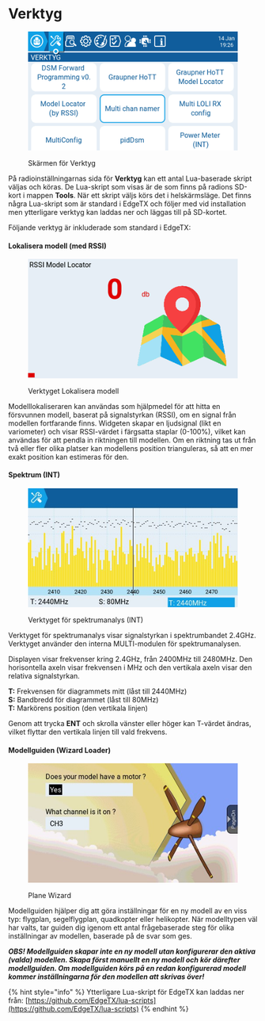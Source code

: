 # Verktyg

<figure><img src="../../../.gitbook/assets/tools.png" alt=""><figcaption><p>Skärmen för Verktyg</p></figcaption></figure>

På radioinställningarnas sida för **Verktyg** kan ett antal Lua-baserade skript väljas och köras. De Lua-skript som visas är de som finns på radions SD-kort i mappen **Tools**. När ett skript väljs körs det i helskärmsläge. Det finns några Lua-skript som är standard i EdgeTX och följer med vid installation men ytterligare verktyg kan laddas ner och läggas till på SD-kortet.&#x20;

Följande verktyg är inkluderade som standard i EdgeTX:

#### Lokalisera modell (med RSSI)

<figure><img src="../../../.gitbook/assets/rssi.png" alt=""><figcaption><p>Verktyget Lokalisera modell</p></figcaption></figure>

Modelllokaliseraren kan användas som hjälpmedel för att hitta en försvunnen modell, baserat på signalstyrkan (RSSI), om en signal från modellen fortfarande finns. Widgeten skapar en ljudsignal (likt en variometer) och visar RSSI-värdet i färgsatta staplar (0-100%), vilket kan användas för att pendla in riktningen till modellen. Om en riktning tas ut från två eller fler olika platser kan modellens position trianguleras, så att en mer exakt position kan estimeras för den.

#### Spektrum (INT)

<figure><img src="../../../.gitbook/assets/spectrum-int.jpg" alt=""><figcaption><p>Verktyget för spektrumanalys (INT)</p></figcaption></figure>

Verktyget för spektrumanalys visar signalstyrkan i spektrumbandet 2.4GHz. Verktyget använder den interna MULTI-modulen för spektrumanalysen.

Displayen visar frekvenser kring 2.4GHz, från 2400MHz till 2480MHz. Den horisontella axeln visar frekvensen i MHz och den vertikala axeln visar den relativa signalstyrkan.

**T:** Frekvensen för diagrammets mitt (låst till 2440MHz)\
**S:** Bandbredd för diagrammet (låst till 80MHz)\
**T:** Markörens position (den vertikala linjen)

Genom att trycka **ENT** och skrolla vänster eller höger kan T-värdet ändras, vilket flyttar den vertikala linjen till vald frekvens.

#### Modellguiden (Wizard Loader)

<figure><img src="../../../.gitbook/assets/wizard2.jpg" alt=""><figcaption><p>Plane Wizard</p></figcaption></figure>

Modellguiden hjälper dig att göra inställningar för en ny modell av en viss typ: flygplan, segelflygplan, quadkopter eller helikopter. När modelltypen väl har valts, tar guiden dig igenom ett antal frågebaserade steg för olika inställningar av modellen, baserade på de svar som ges.

_**OBS! Modellguiden skapar inte en ny modell utan konfigurerar den aktiva (valda) modellen. Skapa först manuellt en ny modell och kör därefter modellguiden. Om modellguiden körs på en redan konfigurerad modell kommer inställningarna för den modellen att skrivas över!**_

{% hint style="info" %}
Ytterligare Lua-skript för EdgeTX kan laddas ner från: [https://github.com/EdgeTX/lua-scripts](https://github.com/EdgeTX/lua-scripts)
{% endhint %}
